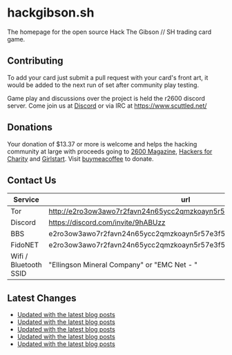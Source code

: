 # hackgibson.sh
The homepage for the open source Hack The Gibson // SH trading card game.


## Contributing

To add your card just submit a pull request with your card's front art, it would be added to the next run of set after community play testing.

Game play and discussions over the project is held the r2600 discord server. Come join us at [Discord](https://discord.com/invite/9hABUzz) or via IRC at https://www.scuttled.net/


## Donations

Your donation of $13.37 or more is welcome and helps the hacking community at large with proceeds going to [2600 Magazine](https://2600.com/), [Hackers for Charity](https://hackersforcharity.org) and [Girlstart](https://girlstart.org).  Visit [buymeacoffee](https://www.buymeacoffee.com/hackgibson.sh) to donate.


## Contact Us

Service | url
-|-
Tor | http://e2ro3ow3awo7r2favn24n65ycc2qmzkoayn5r57e3f56nvjwdcgg32ad.onion
Discord | https://discord.com/invite/9hABUzz
BBS | e2ro3ow3awo7r2favn24n65ycc2qmzkoayn5r57e3f56nvjwdcgg32ad.onion:23
FidoNET | e2ro3ow3awo7r2favn24n65ycc2qmzkoayn5r57e3f56nvjwdcgg32ad.onion:24554
Wifi / Bluetooth SSID | "Ellingson Mineral Company" or "EMC Net - <fidonet address>"

## Latest Changes
<!-- BLOG-POST-LIST:START -->
- [Updated with the latest blog posts](https://github.com/DFW2600/hackgibson.sh/commit/18fc2697d0838a69acd673b4f88b894757986cec)
- [Updated with the latest blog posts](https://github.com/DFW2600/hackgibson.sh/commit/293e712b074b8de714c25380f77ec3e4e90bee8e)
- [Updated with the latest blog posts](https://github.com/DFW2600/hackgibson.sh/commit/276beabb6bfec86e7dec692f8e49941547b8a4e0)
- [Updated with the latest blog posts](https://github.com/DFW2600/hackgibson.sh/commit/5695efc3ddedc80a5835fc6bd14f9ce76396d6bd)
- [Updated with the latest blog posts](https://github.com/DFW2600/hackgibson.sh/commit/f3c18c20ad789c20ccd025cfaf4b377d7dcba9cd)
<!-- BLOG-POST-LIST:END -->
